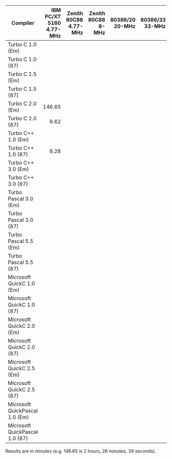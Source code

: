 | Compiler                       | IBM PC/XT 5160 4.77-MHz| Zenith 80C88 4.77-MHz| Zenith 80C88 8-MHz| 80386/20 20-MHz| 80386/33 33-MHz| 80386 RapidCAD| 80486/33 33-MHz| 80486/50 50-MHz| AMD K5 233-MHz|
| ---                            | ---:                   | ---:                 | ---:              | ---:           | ---:           | ---:          | ---:           | ---:           | ---:          |
| Turbo C 1.0 (Em)               |                        |                      |                   |                |                |               |                |                |               |
| Turbo C 1.0 (87)               |                        |                      |                   |                |                |               |                |                |               |
| Turbo C 1.5 (Em)               |                        |                      |                   |                |                |               |                |                |               |
| Turbo C 1.5 (87)               |                        |                      |                   |                |                |               |                |                |               |
| Turbo C 2.0 (Em)               |                  146.65|                      |                   |                |                |               |                |                |               |
| Turbo C 2.0 (87)               |                    6.62|                      |                   |                |                |               |            0.10|            0.07|               |
| Turbo C++ 1.0 (Em)             |                        |                      |                   |                |                |               |                |                |               |
| Turbo C++ 1.0 (87)             |                    6.28|                      |                   |                |                |               |                |                |               |
| Turbo C++ 3.0 (Em)             |                        |                      |                   |                |                |               |                |                |               |
| Turbo C++ 3.0 (87)             |                        |                      |                   |                |                |               |                |                |               |
| Turbo Pascal 3.0 (Em)          |                        |                      |                   |                |                |               |                |                |               |
| Turbo Pascal 3.0 (87)          |                        |                      |                   |                |                |               |                |                |               |
| Turbo Pascal 5.5 (Em)          |                        |                      |                   |                |                |               |                |                |               |
| Turbo Pascal 5.5 (87)          |                        |                      |                   |                |                |               |                |                |               |
| Microsoft QuickC 1.0 (Em)      |                        |                      |                   |                |                |               |                |                |               |
| Microsoft QuickC 1.0 (87)      |                        |                      |                   |                |                |               |                |                |               |
| Microsoft QuickC 2.0 (Em)      |                        |                      |                   |                |                |               |                |                |               |
| Microsoft QuickC 2.0 (87)      |                        |                      |                   |                |                |               |                |                |               |
| Microsoft QuickC 2.5 (Em)      |                        |                      |                   |                |                |               |                |                |               |
| Microsoft QuickC 2.5 (87)      |                        |                      |                   |                |                |               |                |                |               |
| Microsoft QuickPascal 1.0 (Em) |                        |                      |                   |                |                |               |                |                |               |
| Microsoft QuickPascal 1.0 (87) |                        |                      |                   |                |                |               |                |                |               |

Results are in minutes (e.g. 146.65 is 2 hours, 26 minutes, 39 seconds).
